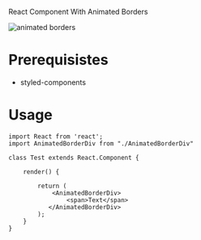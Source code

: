 React Component With Animated Borders

![animated borders](https://gfycat.com/TeemingOrneryBushbaby)

# Prerequisistes

 - styled-components

# Usage

```
import React from 'react';
import AnimatedBorderDiv from "./AnimatedBorderDiv"

class Test extends React.Component {

    render() {

        return (
            <AnimatedBorderDiv>
                <span>Text</span>
           </AnimatedBorderDiv>
        );
    }
}

```